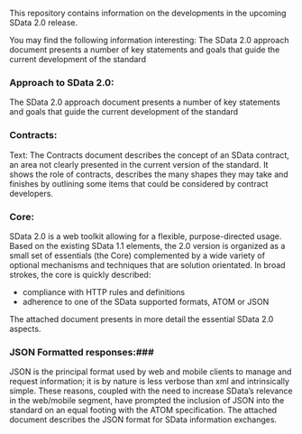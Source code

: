 This repository contains information on the developments in the upcoming SData 2.0 release. 
 
You may find the following information interesting:
The SData 2.0 approach document presents a number of key statements and goals that guide the current development of the standard
### Approach to SData 2.0: ###

The SData 2.0 approach document presents a number of key statements and goals that guide the current development of the standard

### Contracts: ###
Text:
The Contracts document describes the concept of an SData contract, an area not clearly presented in the current version of the standard. It shows the role of contracts, describes the many shapes they may take and finishes by outlining some items that could be considered by contract developers.
### Core: ###
SData 2.0 is a web toolkit allowing for a flexible, purpose-directed usage. Based on the existing SData 1.1 elements, the 2.0 version is organized as a small set of essentials (the Core) complemented by a wide variety of optional mechanisms and techniques that are solution orientated.
In broad strokes, the core is quickly described:
* compliance with HTTP rules and definitions
* adherence to one of the SData supported formats, ATOM or JSON
 
The attached document presents in more detail the essential SData 2.0 aspects.

### JSON Formatted responses:###

JSON is the principal format used by web and mobile clients to manage and request information; it is by nature is less verbose than xml and intrinsically simple. These reasons, coupled with the need to increase SData’s relevance in the web/mobile segment, have prompted the inclusion of JSON into the standard on an equal footing with the ATOM specification.
The attached document describes the JSON format for SData information exchanges.